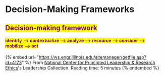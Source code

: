 # Decision-Making Frameworks

## <mark style="color:purple;">Decision-making framework</mark>&#x20;

#### <mark style="color:purple;">**identify --> contextualize --> analyze --> resource --> consider --> mobilize --> act**</mark>

{% embed url="https://ws.engr.illinois.edu/sitemanager/getfile.asp?id=4173" %}
From [National Center for Principled Leadership & Research Ethics](https://ncpre.csl.illinois.edu/)'s Leadership Collection. Reading time: 5 minutes
{% endembed %}
